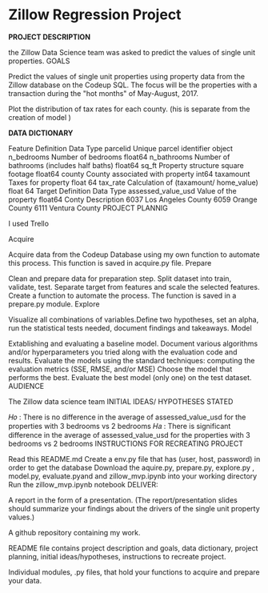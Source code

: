 # **Zillow Regression Project**

**PROJECT DESCRIPTION**

the Zillow Data Science team was asked to predict the values of single unit properties.
GOALS

Predict the values of single unit properties using property data from the Zillow database on the Codeup SQL. The focus will be the properties with a transaction during the "hot months" of May-August, 2017.

Plot the distribution of tax rates for each county. (his is separate from the creation of model )



**DATA DICTIONARY**

Feature	Definition	Data Type
parcelid	Unique parcel identifier	object
n_bedrooms	Number of bedrooms	float64
n_bathrooms	Number of bathrooms (includes half baths)	float64
sq_ft	Property structure square footage	float64
county	County associated with property	int64
taxamount	Taxes for property	float 64
tax_rate	Calculation of (taxamount/ home_value)	float 64
Target	Definition	Data Type
assessed_value_usd	Value of the property	float64
Conty	Description
6037	Los Angeles County
6059	Orange County
6111	Ventura County
PROJECT PLANNIG

I used Trello

Acquire

Acquire data from the Codeup Database using my own function to automate this process. This function is saved in acquire.py file.
Prepare

Clean and prepare data for preparation step. Split dataset into train, validate, test. Separate target from features and scale the selected features. Create a function to automate the process. The function is saved in a prepare.py module.
Explore

Visualize all combinations of variables.Define two hypotheses, set an alpha, run the statistical tests needed, document findings and takeaways.
Model

Extablishing and evaluating a baseline model.
Document various algorithms and/or hyperparameters you tried along with the evaluation code and results.
Evaluate the models using the standard techniques: computing the evaluation metrics (SSE, RMSE, and/or MSE)
Choose the model that performs the best.
Evaluate the best model (only one) on the test dataset.
AUDIENCE

The Zillow data science team
INITIAL IDEAS/ HYPOTHESES STATED

𝐻𝑜 : There is no difference in the average of assessed_value_usd for the properties with 3 bedrooms vs 2 bedrooms
𝐻𝑎 : There is significant difference in the average of assessed_value_usd for the properties with 3 bedrooms vs 2 bedrooms
INSTRUCTIONS FOR RECREATING PROJECT

 Read this README.md
 Create a env.py file that has (user, host, password) in order to get the database
 Download the aquire.py, prepare.py, explore.py , model.py, evaluate.pyand and zillow_mvp.ipynb into your working directory
 Run the zillow_mvp.ipynb notebook
DELIVER:

A report in the form of a presentation. (The report/presentation slides should summarize your findings about the drivers of the single unit property values.)

A github repository containing my work.

README file contains project description and goals, data dictionary, project planning, initial ideas/hypotheses, instructions to recreate project.

Individual modules, .py files, that hold your functions to acquire and prepare your data.
